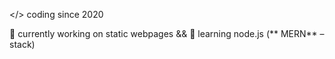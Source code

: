 </> coding since 2020

🔭 currently working on static webpages && 🌱 learning node.js (** MERN** – stack)
